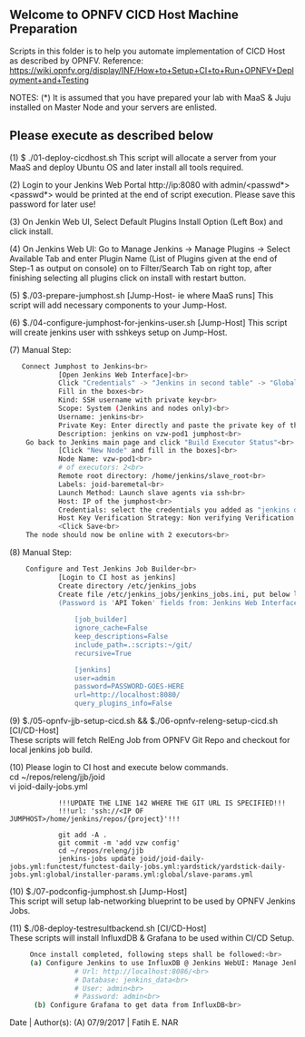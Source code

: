 Welcome to OPNFV CICD Host Machine Preparation
----

Scripts in this folder is to help you automate implementation of CICD Host as described by OPNFV.
Reference: https://wiki.opnfv.org/display/INF/How+to+Setup+CI+to+Run+OPNFV+Deployment+and+Testing

NOTES:
(*) It is assumed that you have prepared your lab with MaaS & Juju installed on Master Node and your servers are enlisted.

Please execute as described below
----

(1) $ ./01-deploy-cicdhost.sh
    This script will allocate a server from your MaaS and deploy Ubuntu OS and later install all tools required.

(2) Login to your Jenkins Web Portal http://ip:8080 with admin/<passwd*>
    <passwd*> would be printed at the end of script execution.
    Please save this password for later use!
    
(3) On Jenkin Web UI, Select Default Plugins Install Option (Left Box) and click install.

(4) On Jenkins Web UI: Go to Manage Jenkins -> Manage Plugins -> Select Available Tab and enter Plugin Name (List of Plugins given at the end of Step-1 as output on console) on to Filter/Search Tab on right top, after finishing selecting all plugins click on install with restart button.
    
(5) $./03-prepare-jumphost.sh [Jump-Host- ie where MaaS runs]
     This script will add necessary components to your Jump-Host.
     
(6) $./04-configure-jumphost-for-jenkins-user.sh [Jump-Host]
     This script will create jenkins user with sshkeys setup on Jump-Host.
     
(7) Manual Step: 
```sh
   Connect Jumphost to Jenkins<br>
            [Open Jenkins Web Interface]<br>
            Click "Credentials" -> "Jenkins in second table" -> "Global Credentials" -> "Add Credentials"<br>
            Fill in the boxes<br>
            Kind: SSH username with private key<br>
            Scope: System (Jenkins and nodes only)<br>
            Username: jenkins<br>
            Private Key: Enter directly and paste the private key of the jenkins user you created on the jumphost<br>
            Description: jenkins on vzw-pod1 jumphost<br>
    Go back to Jenkins main page and click "Build Executor Status"<br>
            [Click "New Node" and fill in the boxes]<br>
            Node Name: vzw-pod1<br>
            # of executors: 2<br>
            Remote root directory: /home/jenkins/slave_root<br>
            Labels: joid-baremetal<br>
            Launch Method: Launch slave agents via ssh<br>
            Host: IP of the jumphost<br>
            Credentials: select the credentials you added as "jenkins on vzw-pod1 jumphost"<br>
            Host Key Verification Strategy: Non verifying Verification Strategy<br>
            <Click Save<br>
    The node should now be online with 2 executors<br>
```
(8) Manual Step: 
```sh
    Configure and Test Jenkins Job Builder<br>
            [Login to CI host as jenkins]
            Create directory /etc/jenkins_jobs
            Create file /etc/jenkins_jobs/jenkins_jobs.ini, put below lines in it. Don't forget to update the password in it!
            (Password is 'API Token' fields from: Jenkins Web Interface -> 'admin' -> 'Configure' -> 'Show API Token')
    
                [job_builder]
                ignore_cache=False
                keep_descriptions=False
                include_path=.:scripts:~/git/
                recursive=True

                [jenkins]
                user=admin
                password=PASSWORD-GOES-HERE
                url=http://localhost:8080/
                query_plugins_info=False
```     
(9) $./05-opnfv-jjb-setup-cicd.sh && $./06-opnfv-releng-setup-cicd.sh [CI/CD-Host] <br>
     These scripts will fetch RelEng Job from OPNFV Git Repo and checkout for local jenkins job build. <br>

(10) Please login to CI host and execute below commands. <br>
                cd ~/repos/releng/jjb/joid <br>
                vi joid-daily-jobs.yml <br>
 
                !!!UPDATE THE LINE 142 WHERE THE GIT URL IS SPECIFIED!!!
                !!!url: 'ssh://<IP OF JUMPHOST>/home/jenkins/repos/{project}'!!!
 
                git add -A .
                git commit -m 'add vzw config'
                cd ~/repos/releng/jjb
                jenkins-jobs update joid/joid-daily-jobs.yml:functest/functest-daily-jobs.yml:yardstick/yardstick-daily-jobs.yml:global/installer-params.yml:global/slave-params.yml
     
     
(10) $./07-podconfig-jumphost.sh [Jump-Host] <br>
     This script will setup lab-networking blueprint to be used by OPNFV Jenkins Jobs.
     
(11) $./08-deploy-testresultbackend.sh [CI/CD-Host] <br>
     These scripts will install InfluxdDB & Grafana to be used within CI/CD Setup. <br>
```sh
     Once install completed, following steps shall be followed:<br>
     (a) Configure Jenkins to use InfluxDB @ Jenkins WebUI: Manage Jenkins -> Configure System -> new influxdb target<br>
                # Url: http://localhost:8086/<br>
                # Database: jenkins_data<br>
                # User: admin<br>
                # Password: admin<br>
      (b) Configure Grafana to get data from InfluxDB<br>
```
Date | Author(s):
(A) 07/9/2017 | Fatih E. NAR
